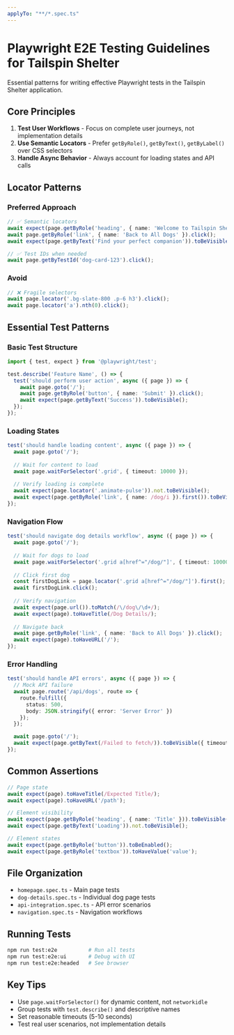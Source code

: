 ```yaml
---
applyTo: "**/*.spec.ts"
---
```


# Playwright E2E Testing Guidelines for Tailspin Shelter

Essential patterns for writing effective Playwright tests in the Tailspin Shelter application.

## Core Principles

1. **Test User Workflows** - Focus on complete user journeys, not implementation details
2. **Use Semantic Locators** - Prefer `getByRole()`, `getByText()`, `getByLabel()` over CSS selectors
3. **Handle Async Behavior** - Always account for loading states and API calls

## Locator Patterns

### Preferred Approach
```typescript
// ✅ Semantic locators
await expect(page.getByRole('heading', { name: 'Welcome to Tailspin Shelter' })).toBeVisible();
await page.getByRole('link', { name: 'Back to All Dogs' }).click();
await expect(page.getByText('Find your perfect companion')).toBeVisible();

// ✅ Test IDs when needed
await page.getByTestId('dog-card-123').click();
```

### Avoid
```typescript
// ❌ Fragile selectors
await page.locator('.bg-slate-800 .p-6 h3').click();
await page.locator('a').nth(0).click();
```

## Essential Test Patterns

### Basic Test Structure
```typescript
import { test, expect } from '@playwright/test';

test.describe('Feature Name', () => {
  test('should perform user action', async ({ page }) => {
    await page.goto('/');
    await page.getByRole('button', { name: 'Submit' }).click();
    await expect(page.getByText('Success')).toBeVisible();
  });
});
```

### Loading States
```typescript
test('should handle loading content', async ({ page }) => {
  await page.goto('/');
  
  // Wait for content to load
  await page.waitForSelector('.grid', { timeout: 10000 });
  
  // Verify loading is complete
  await expect(page.locator('.animate-pulse')).not.toBeVisible();
  await expect(page.getByRole('link', { name: /dog/i }).first()).toBeVisible();
});
```

### Navigation Flow
```typescript
test('should navigate dog details workflow', async ({ page }) => {
  await page.goto('/');
  
  // Wait for dogs to load
  await page.waitForSelector('.grid a[href^="/dog/"]', { timeout: 10000 });
  
  // Click first dog
  const firstDogLink = page.locator('.grid a[href^="/dog/"]').first();
  await firstDogLink.click();
  
  // Verify navigation
  await expect(page.url()).toMatch(/\/dog\/\d+/);
  await expect(page).toHaveTitle(/Dog Details/);
  
  // Navigate back
  await page.getByRole('link', { name: 'Back to All Dogs' }).click();
  await expect(page).toHaveURL('/');
});
```

### Error Handling
```typescript
test('should handle API errors', async ({ page }) => {
  // Mock API failure
  await page.route('/api/dogs', route => {
    route.fulfill({
      status: 500,
      body: JSON.stringify({ error: 'Server Error' })
    });
  });

  await page.goto('/');
  await expect(page.getByText(/Failed to fetch/)).toBeVisible({ timeout: 10000 });
});
```

## Common Assertions

```typescript
// Page state
await expect(page).toHaveTitle(/Expected Title/);
await expect(page).toHaveURL('/path');

// Element visibility
await expect(page.getByRole('heading', { name: 'Title' })).toBeVisible();
await expect(page.getByText('Loading')).not.toBeVisible();

// Element states
await expect(page.getByRole('button')).toBeEnabled();
await expect(page.getByRole('textbox')).toHaveValue('value');
```

## File Organization

- `homepage.spec.ts` - Main page tests
- `dog-details.spec.ts` - Individual dog page tests
- `api-integration.spec.ts` - API error scenarios
- `navigation.spec.ts` - Navigation workflows

## Running Tests

```bash
npm run test:e2e          # Run all tests
npm run test:e2e:ui       # Debug with UI
npm run test:e2e:headed   # See browser
```

## Key Tips

- Use `page.waitForSelector()` for dynamic content, not `networkidle`
- Group tests with `test.describe()` and descriptive names
- Set reasonable timeouts (5-10 seconds)
- Test real user scenarios, not implementation details
